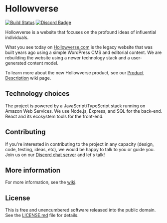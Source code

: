 # Hollowverse

[![Build Status](https://travis-ci.org/hollowverse/hollowverse.svg?branch=master)](https://travis-ci.org/hollowverse/hollowverse)
[![Discord Badge](https://img.shields.io/discord/308394001789353985.svg)](https://discordapp.com/invite/KmnPYnu)

Hollowverse is a website that focuses on the profound ideas of influential individuals.

What you see today on [Hollowverse.com](https://hollowverse.com) is the legacy website that was built years ago using a simple WordPress CMS and editorial content. We are rebuilding the website using a newer technology stack and a user-generated content model.

To learn more about the new Hollowverse product, see our [Product Description](https://github.com/hollowverse/hollowverse/wiki/Home) wiki page.

## Technology choices

The project is powered by a JavaScript/TypeScript stack running on Amazon Web Services. We use Node.js, Express, and SQL for the back-end. React and its ecosystem tools for the front-end.

## Contributing

If you're interested in contributing to the project in any capacity (design, code, testing, ideas, etc), we would be happy to talk to you or guide you. Join us on our [Discord chat server](https://discord.gg/rx3HRzh) and let's talk!

## More information

For more information, see the [wiki](https://github.com/hollowverse/hollowverse/wiki).

## License

This is free and unencumbered software released into the public domain. See the [LICENSE.md](./LICENSE.md) file for details.
